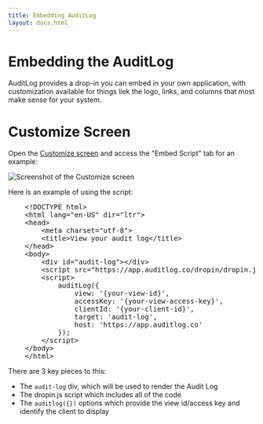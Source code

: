 ```yaml
---
title: Embedding AuditLog
layout: docs.html
---
```


Embedding the AuditLog
========================

AuditLog provides a drop-in you can embed in your own application, with customization
available for things liek the logo, links, and columns that most make sense for your
system.

Customize Screen
====================

Open the <a href="https://app.auditlog.co/customize/view">Customize screen</a> and access 
the "Embed Script" tab for an example:

<div class="alm-docs-image">
    <img src="/images/docs/customize-embed-med.png" alt="Screenshot of the Customize screen" />
</div>

Here is an example of using the script:

<pre class="highlight html">
    &lt;!DOCTYPE html&gt;
    &lt;html lang="en-US" dir="ltr"&gt;
    &lt;head&gt;
        &lt;meta charset="utf-8"&gt;
        &lt;title&gt;View your audit log&lt;/title&gt;
    &lt;/head&gt;
    &lt;body&gt;
        &lt;div id="audit-log"&gt;&lt;/div&gt;
        &lt;script src="https://app.auditlog.co/dropin/dropin.js"&gt;&lt;/script&gt;
        &lt;script&gt;
            auditLog({
                view: '{your-view-id}',
                accessKey: '{your-view-access-key}',
                clientId: '{your-client-id}',
                target: 'audit-log',
                host: 'https://app.auditlog.co'
            });
        &lt;/script&gt;
    &lt;/body&gt;
    &lt;/html&gt;
</pre>

There are 3 key pieces to this:

* The <code>audit-log</code> div, which will be used to render the Audit Log
* The dropin.js script which includes all of the code
* The <code>auditlog({})</code> options which provide the view id/access key and identify the client to display